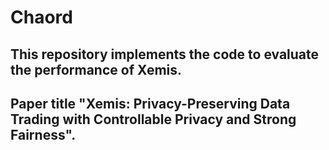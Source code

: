 # Chaord
## This repository implements the code to evaluate the performance of Xemis.
## Paper title "Xemis: Privacy-Preserving Data Trading with Controllable Privacy and Strong Fairness".
